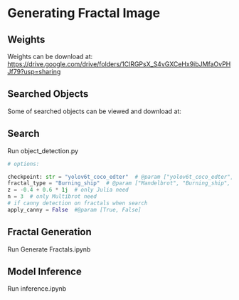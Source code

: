 # Generating Fractal Image

## Weights
Weights can be download at: https://drive.google.com/drive/folders/1ClRGPsX_S4vGXCeHx9ibJMfaOvPHJf79?usp=sharing

## Searched Objects
Some of searched objects can be viewed and download at: 

## Search
Run object_detection.py
```python
# options:

checkpoint: str = "yolov6t_coco_edter"  # @param ["yolov6t_coco_edter", "yolov6t_aquarium_edter"]
fractal_type = "Burning_ship"  # @param ["Mandelbrot", "Burning_ship", "Julia", "Multibrot"]
z = -0.4 + 0.6 * 1j  # only Julia need
n = 3  # only Multibrot need
# if canny detection on fractals when search
apply_canny = False  #@param [True, False]
```

## Fractal Generation
Run Generate Fractals.ipynb

## Model Inference
Run inference.ipynb

